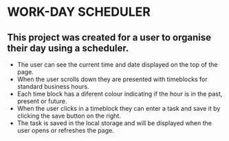 # **WORK-DAY SCHEDULER**

## **This project was created for a user to organise their day using a scheduler.**
 
* The user can see the current time and date displayed on the top of the page.
* When the user scrolls down they are presented with timeblocks for standard business hours.
* Each time block has a diferent colour indicating if the hour is in the past, present or future. 
* When the user clicks in a timeblock they can enter a task and save it by clicking the save button on the right.
* The task is saved in the local storage and will be displayed when the user opens or refreshes the page.
